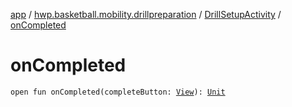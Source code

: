 [app](../../index.md) / [hwp.basketball.mobility.drillpreparation](../index.md) / [DrillSetupActivity](index.md) / [onCompleted](.)

# onCompleted

`open fun onCompleted(completeButton: `[`View`](https://developer.android.com/reference/android/view/View.html)`): `[`Unit`](https://kotlinlang.org/api/latest/jvm/stdlib/kotlin/-unit/index.html)